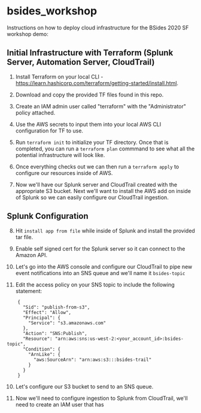 # bsides_workshop
Instructions on how to deploy cloud infrastructure for the BSides 2020 SF workshop demo:

## Initial Infrastructure with Terraform (Splunk Server, Automation Server, CloudTrail)

1) Install Terraform on your local CLI - https://learn.hashicorp.com/terraform/getting-started/install.html. 

2) Download and copy the provided TF files found in this repo.

3) Create an IAM admin user called "terraform" with the "Administrator" policy attached.

4) Use the AWS secrets to input them into your local AWS CLI configuration for TF to use. 

5) Run ```terraform init``` to initialize your TF directory. Once that is completed, you can run a ```terraform plan``` commmand to see what all the potential infrastructure will look like.

6) Once everything checks out we can then run a ```terraform apply``` to configure our resources inside of AWS.

7) Now we'll have our Splunk server and CloudTrail created with the appropriate S3 bucket. Next we'll want to install the AWS add on inside of Splunk so we can easily configure our CloudTrail ingestion.

## Splunk Configuration 

8) Hit ```install app from file``` while inside of Splunk and install the provided tar file. 

9) Enable self signed cert for the Splunk server so it can connect to the Amazon API.

9) Let's go into the AWS console and configure our CloudTrail to pipe new event notifications into an SNS queue and we'll name it ```bsides-topic```

9) Edit the access policy on your SNS topic to include the following statement:
```
    {
      "Sid": "publish-from-s3",
      "Effect": "Allow",
      "Principal": {
        "Service": "s3.amazonaws.com"
      },
      "Action": "SNS:Publish",
      "Resource": "arn:aws:sns:us-west-2:<your_account_id>:bsides-topic",
      "Condition": {
        "ArnLike": {
          "aws:SourceArn": "arn:aws:s3:::bsides-trail"
        }
      }
    }
```

10) Let's configure our S3 bucket to send to an SNS queue.

9) Now we'll need to configure ingestion to Splunk from CloudTrail, we'll need to create an IAM user that has 
